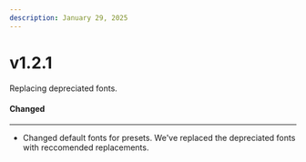 ```yaml
---
description: January 29, 2025
---
```


# v1.2.1

Replacing depreciated fonts.

#### **Changed**

***

* Changed default fonts for presets. We've replaced the depreciated fonts with reccomended replacements.
